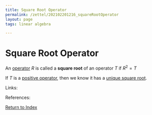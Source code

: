```yaml
---
title: Square Root Operator
permalink: /zettel/202102201216_squareRootOperator
layout: page
tags: linear algebra

---
```

# Square Root Operator

An [operator](202102082104_operatorDefinition) $R$ is called a **square root** of an operator $T$
if $R^2 = T$

If $T$ is a [positive operator](202102201207_positiveOperatorDefinition), then we know it
has a [unique square root](202102201243_uniqueSquareRootPositiveOperator).

Links: 

References: 

[Return to Index](index)